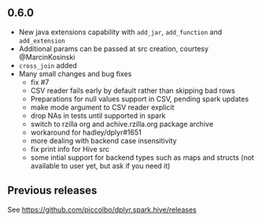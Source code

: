 

## 0.6.0

- New java extensions capability with `add_jar`, `add_function` and `add_extension`
- Additional params can be passed at src creation, courtesy @MarcinKosinski
- `cross_join` added
- Many small changes and bug fixes
  - fix #7
  - CSV reader fails early by default rather than skipping bad rows
  - Preparations for null values support in CSV, pending spark updates
  - make mode argument to CSV reader explicit
  - drop NAs in tests until supported in spark
  - switch to rzilla org and achive.rzilla.org package archive
  - workaround for hadley/dplyr#1651
  - more dealing with backend case insensitivity
  - fix print info for Hive src
  - some intial support for backend types such as maps and structs (not available to user yet,  but ask if you need it)

 
## Previous releases


See https://github.com/piccolbo/dplyr.spark.hive/releases


